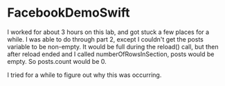 # FacebookDemoSwift

I worked for about 3 hours on this lab, and got stuck a few places for a while.
I was able to do through part 2, except I couldn't get the posts variable to be non-empty.
It would be full during the reload() call, but then after reload ended and I called numberOfRowsInSection,
posts would be empty. So posts.count would be 0. 

I tried for a while to figure out why this was occurring.
